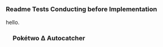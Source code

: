 ### Readme Tests Conducting before Implementation

hello.

<img src="https://raw.githubusercontent.com/Team-BANERUS/poketwo-Autocatcher/main/s-mds/592582573763330048.gif" align="left" height="15px"><h3>Pokétwo ∆ Autocatcher</h3>
